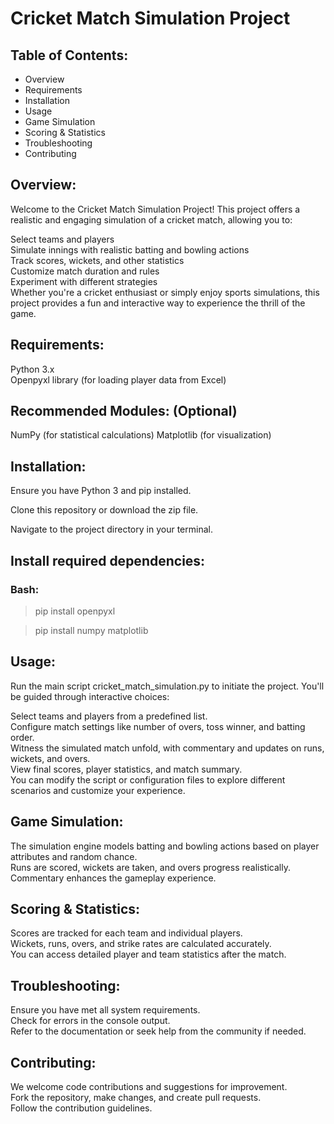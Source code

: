 # Cricket Match Simulation Project
## Table of Contents:

- Overview
- Requirements
- Installation
- Usage
- Game Simulation
- Scoring & Statistics
- Troubleshooting
- Contributing

## Overview:

Welcome to the Cricket Match Simulation Project! This project offers a realistic and engaging simulation of a cricket match, allowing you to:

Select teams and players <br>
Simulate innings with realistic batting and bowling actions <br>
Track scores, wickets, and other statistics <br>
Customize match duration and rules <br>
Experiment with different strategies <br>
Whether you're a cricket enthusiast or simply enjoy sports simulations, this project provides a fun and interactive way to experience the thrill of the game. <br>

## Requirements:

Python 3.x <br>
Openpyxl library (for loading player data from Excel) <br>
## Recommended Modules: (Optional)

NumPy (for statistical calculations)
Matplotlib (for visualization)
## Installation:

Ensure you have Python 3 and pip installed.

Clone this repository or download the zip file.

Navigate to the project directory in your terminal.

## Install required dependencies:

### Bash:
 > pip install openpyxl
 
 > pip install numpy matplotlib

## Usage:

Run the main script cricket_match_simulation.py to initiate the project. You'll be guided through interactive choices:

Select teams and players from a predefined list. <br>
Configure match settings like number of overs, toss winner, and batting order. <br>
Witness the simulated match unfold, with commentary and updates on runs, wickets, and overs. <br>
View final scores, player statistics, and match summary. <br>
You can modify the script or configuration files to explore different scenarios and customize your experience. <br>

## Game Simulation:

The simulation engine models batting and bowling actions based on player attributes and random chance. <br>
Runs are scored, wickets are taken, and overs progress realistically. <br>
Commentary enhances the gameplay experience. <br>
## Scoring & Statistics:

Scores are tracked for each team and individual players. <br>
Wickets, runs, overs, and strike rates are calculated accurately. <br>
You can access detailed player and team statistics after the match. <br>
## Troubleshooting:

Ensure you have met all system requirements. <br>
Check for errors in the console output. <br>
Refer to the documentation or seek help from the community if needed. <br>
## Contributing:

We welcome code contributions and suggestions for improvement. <br>
Fork the repository, make changes, and create pull requests. <br>
Follow the contribution guidelines. <br>

